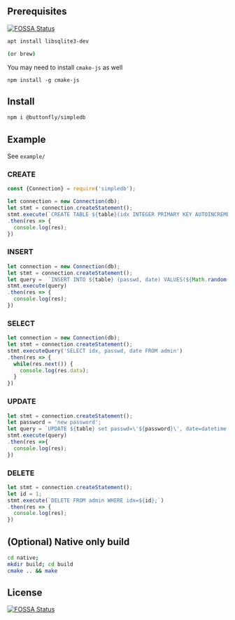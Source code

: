 ## Prerequisites
[![FOSSA Status](https://app.fossa.io/api/projects/git%2Bgithub.com%2Fgurumian%2Fsimpledb.svg?type=shield)](https://app.fossa.io/projects/git%2Bgithub.com%2Fgurumian%2Fsimpledb?ref=badge_shield)

```bash
apt install libsqlite3-dev

(or brew)
```

You may need to install `cmake-js` as well
```
npm install -g cmake-js
```


## Install
```bash
npm i @buttonfly/simpledb
```

## Example
See `example/`

### CREATE
```js
const {Connection} = require('simpledb');

let connection = new Connection(db);
let stmt = connection.createStatement();
stmt.execute(`CREATE TABLE ${table}(idx INTEGER PRIMARY KEY AUTOINCREMENT, passwd TEXT, date DATETIME);`)
.then(res => {
  console.log(res);
})
```

### INSERT
```js
let connection = new Connection(db);
let stmt = connection.createStatement();
let query =  `INSERT INTO ${table} (passwd, date) VALUES(${Math.random()},datetime(\'now\',\'localtime\'));`;
stmt.execute(query)
.then(res => {
  console.log(res);
})
```

### SELECT
```js
let connection = new Connection(db);
let stmt = connection.createStatement();
stmt.executeQuery('SELECT idx, passwd, date FROM admin')
.then(res => {
  while(res.next()) {
    console.log(res.data);
  }
})
```

### UPDATE
```js
let stmt = connection.createStatement();
let password = 'new password';
let query = `UPDATE ${table} set passwd=\'${password}\', date=datetime(\'now\',\'localtime\') WHERE idx=1;`;
stmt.execute(query)
.then(res =>{
  console.log(res);
})
```

### DELETE
```js
let stmt = connection.createStatement();
let id = 1;
stmt.execute(`DELETE FROM admin WHERE idx=${id};`)
.then(res => {
  console.log(res);
})
```


## (Optional) Native only build
```bash
cd native;
mkdir build; cd build
cmake .. && make
```


## License
[![FOSSA Status](https://app.fossa.io/api/projects/git%2Bgithub.com%2Fgurumian%2Fsimpledb.svg?type=large)](https://app.fossa.io/projects/git%2Bgithub.com%2Fgurumian%2Fsimpledb?ref=badge_large)